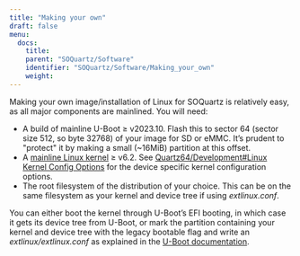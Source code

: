 ```yaml
---
title: "Making your own"
draft: false
menu:
  docs:
    title:
    parent: "SOQuartz/Software"
    identifier: "SOQuartz/Software/Making_your_own"
    weight:
---
```


Making your own image/installation of Linux for SOQuartz is relatively easy, as all major components are mainlined. You will need:

* A build of mainline U-Boot &ge; v2023.10. Flash this to sector 64 (sector size 512, so byte 32768) of your image for SD or eMMC. It’s prudent to "protect" it by making a small (~16MiB) partition at this offset.
* A [mainline Linux kernel](https://www.kernel.org/) &ge; v6.2. See [Quartz64/Development#Linux Kernel Config Options](/documentation/Quartz64/Development/#linux_kernel_config_options) for the device specific kernel configuration options.
* The root filesystem of the distribution of your choice. This can be on the same filesystem as your kernel and device tree if using _extlinux.conf_.

You can either boot the kernel through U-Boot’s EFI booting, in which case it gets its device tree from U-Boot, or mark the partition containing your kernel and device tree with the legacy bootable flag and write an _extlinux/extlinux.conf_ as explained in the [U-Boot documentation](https://u-boot.readthedocs.io/en/latest/develop/distro.html#boot-configuration-files).
